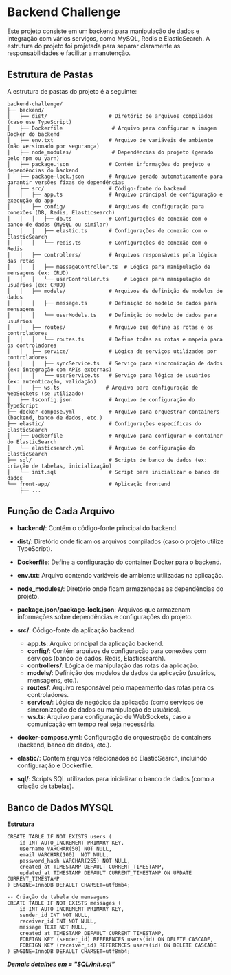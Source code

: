# Backend Challenge

Este projeto consiste em um backend para manipulação de dados e integração com vários serviços, como MySQL, Redis e ElasticSearch. A estrutura do projeto foi projetada para separar claramente as responsabilidades e facilitar a manutenção.

## Estrutura de Pastas

A estrutura de pastas do projeto é a seguinte:

```plaintext
backend-challenge/
├── backend/
│   ├── dist/                    # Diretório de arquivos compilados (caso use TypeScript)
│   ├── Dockerfile                # Arquivo para configurar a imagem Docker do backend
│   ├── env.txt                  # Arquivo de variáveis de ambiente (não versionado por segurança)
│   ├── node_modules/             # Dependências do projeto (gerado pelo npm ou yarn)
│   ├── package.json             # Contém informações do projeto e dependências do backend
│   ├── package-lock.json        # Arquivo gerado automaticamente para garantir versões fixas de dependências
│   ├── src/                     # Código-fonte do backend
│   │   ├── app.ts               # Arquivo principal de configuração e execução do app
│   │   ├── config/              # Arquivos de configuração para conexões (DB, Redis, Elasticsearch)
│   │   │   ├── db.ts            # Configurações de conexão com o banco de dados (MySQL ou similar)
│   │   │   ├── elastic.ts       # Configurações de conexão com o ElasticSearch
│   │   │   └── redis.ts         # Configurações de conexão com o Redis
│   │   ├── controllers/         # Arquivos responsáveis pela lógica das rotas
│   │   │   ├── messageController.ts  # Lógica para manipulação de mensagens (ex: CRUD)
│   │   │   └── userController.ts     # Lógica para manipulação de usuários (ex: CRUD)
│   │   ├── models/              # Arquivos de definição de modelos de dados
│   │   │   ├── message.ts       # Definição do modelo de dados para mensagens
│   │   │   └── userModels.ts    # Definição do modelo de dados para usuários
│   │   ├── routes/              # Arquivo que define as rotas e os controladores
│   │   │   └── routes.ts        # Define todas as rotas e mapeia para os controladores
│   │   ├── service/             # Lógica de serviços utilizados por controladores
│   │   │   ├── syncService.ts   # Serviço para sincronização de dados (ex: integração com APIs externas)
│   │   │   └── userService.ts   # Serviço para lógica de usuários (ex: autenticação, validação)
│   │   ├── ws.ts               # Arquivo para configuração de WebSockets (se utilizado)
│   ├── tsconfig.json            # Arquivo de configuração do TypeScript
├── docker-compose.yml           # Arquivo para orquestrar containers (backend, banco de dados, etc.)
├── elastic/                     # Configurações específicas do ElasticSearch
│   ├── Dockerfile               # Arquivo para configurar o container do ElasticSearch
│   └── elasticsearch.yml        # Arquivo de configuração do ElasticSearch
├── sql/                         # Scripts de banco de dados (ex: criação de tabelas, inicialização)
│   └── init.sql                 # Script para inicializar o banco de dados
└── front-app/                   # Aplicação frontend
    ├── ...                     

```
        


## Função de Cada Arquivo

- **backend/**: Contém o código-fonte principal do backend.

- **dist/**: Diretório onde ficam os arquivos compilados (caso o projeto utilize TypeScript).

- **Dockerfile**: Define a configuração do container Docker para o backend.

- **env.txt**: Arquivo contendo variáveis de ambiente utilizadas na aplicação.

- **node_modules/**: Diretório onde ficam armazenadas as dependências do projeto.

- **package.json/package-lock.json**: Arquivos que armazenam informações sobre dependências e configurações do projeto.

- **src/**: Código-fonte da aplicação backend.
  - **app.ts**: Arquivo principal da aplicação backend.
  - **config/**: Contém arquivos de configuração para conexões com serviços (banco de dados, Redis, Elasticsearch).
  - **controllers/**: Lógica de manipulação das rotas da aplicação.
  - **models/**: Definição dos modelos de dados da aplicação (usuários, mensagens, etc.).
  - **routes/**: Arquivo responsável pelo mapeamento das rotas para os controladores.
  - **service/**: Lógica de negócios da aplicação (como serviços de sincronização de dados ou manipulação de usuários).
  - **ws.ts**: Arquivo para configuração de WebSockets, caso a comunicação em tempo real seja necessária.

- **docker-compose.yml**: Configuração de orquestração de containers (backend, banco de dados, etc.).

- **elastic/**: Contém arquivos relacionados ao ElasticSearch, incluindo configuração e Dockerfile.

- **sql/**: Scripts SQL utilizados para inicializar o banco de dados (como a criação de tabelas).


## Banco de Dados MYSQL

**Estrutura**

```plaintext
CREATE TABLE IF NOT EXISTS users (
    id INT AUTO_INCREMENT PRIMARY KEY,                
    username VARCHAR(50) NOT NULL,                     
    email VARCHAR(100)  NOT NULL,                     
    password_hash VARCHAR(255) NOT NULL,               
    created_at TIMESTAMP DEFAULT CURRENT_TIMESTAMP,    
    updated_at TIMESTAMP DEFAULT CURRENT_TIMESTAMP ON UPDATE CURRENT_TIMESTAMP 
) ENGINE=InnoDB DEFAULT CHARSET=utf8mb4;

-- Criação de tabela de mensagens
CREATE TABLE IF NOT EXISTS messages (
    id INT AUTO_INCREMENT PRIMARY KEY,                 
    sender_id INT NOT NULL,                           
    receiver_id INT NOT NULL,                         
    message TEXT NOT NULL,                             
    created_at TIMESTAMP DEFAULT CURRENT_TIMESTAMP,    
    FOREIGN KEY (sender_id) REFERENCES users(id) ON DELETE CASCADE,
    FOREIGN KEY (receiver_id) REFERENCES users(id) ON DELETE CASCADE
) ENGINE=InnoDB DEFAULT CHARSET=utf8mb4;
```
***Demais detalhes em = "SQL/init.sql"***
